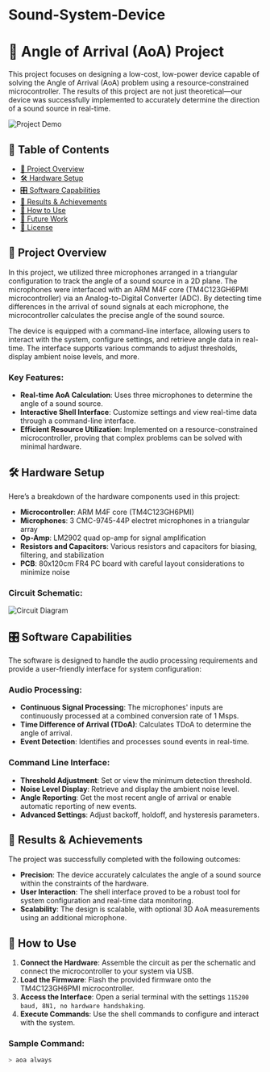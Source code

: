 # Sound-System-Device

# 🎯 Angle of Arrival (AoA) Project

This project focuses on designing a low-cost, low-power device capable of solving the Angle of Arrival (AoA) problem using a resource-constrained microcontroller. The results of this project are not just theoretical—our device was successfully implemented to accurately determine the direction of a sound source in real-time.

![Project Demo]([https://media.giphy.com/media/xUPGcJhEOMnXO5Xg8k/giphy.gif](https://media4.giphy.com/media/v1.Y2lkPTc5MGI3NjExMG1sYnRhbDdjMnZ6cnkzd3o1YmdnMXJyZzh0eXBkajRqZHFkeTVjcyZlcD12MV9pbnRlcm5hbF9naWZfYnlfaWQmY3Q9Zw/4NveYsodRtoPuUe6o2/giphy.webp))

## 📑 Table of Contents
- [🌟 Project Overview](#-project-overview)
- [🛠️ Hardware Setup](#️-hardware-setup)
- [🎛️ Software Capabilities](#-software-capabilities)
- [🚀 Results & Achievements](#-results--achievements)
- [🔧 How to Use](#-how-to-use)
- [🤖 Future Work](#-future-work)
- [📝 License](#-license)

## 🌟 Project Overview

In this project, we utilized three microphones arranged in a triangular configuration to track the angle of a sound source in a 2D plane. The microphones were interfaced with an ARM M4F core (TM4C123GH6PMI microcontroller) via an Analog-to-Digital Converter (ADC). By detecting time differences in the arrival of sound signals at each microphone, the microcontroller calculates the precise angle of the sound source.

The device is equipped with a command-line interface, allowing users to interact with the system, configure settings, and retrieve angle data in real-time. The interface supports various commands to adjust thresholds, display ambient noise levels, and more.

### Key Features:
- **Real-time AoA Calculation**: Uses three microphones to determine the angle of a sound source.
- **Interactive Shell Interface**: Customize settings and view real-time data through a command-line interface.
- **Efficient Resource Utilization**: Implemented on a resource-constrained microcontroller, proving that complex problems can be solved with minimal hardware.

## 🛠️ Hardware Setup

Here’s a breakdown of the hardware components used in this project:

- **Microcontroller**: ARM M4F core (TM4C123GH6PMI)
- **Microphones**: 3 CMC-9745-44P electret microphones in a triangular array
- **Op-Amp**: LM2902 quad op-amp for signal amplification
- **Resistors and Capacitors**: Various resistors and capacitors for biasing, filtering, and stabilization
- **PCB**: 80x120cm FR4 PC board with careful layout considerations to minimize noise

### Circuit Schematic:
![Circuit Diagram](https://user-images.githubusercontent.com/example.png)

## 🎛️ Software Capabilities

The software is designed to handle the audio processing requirements and provide a user-friendly interface for system configuration:

### Audio Processing:
- **Continuous Signal Processing**: The microphones' inputs are continuously processed at a combined conversion rate of 1 Msps.
- **Time Difference of Arrival (TDoA)**: Calculates TDoA to determine the angle of arrival.
- **Event Detection**: Identifies and processes sound events in real-time.

### Command Line Interface:
- **Threshold Adjustment**: Set or view the minimum detection threshold.
- **Noise Level Display**: Retrieve and display the ambient noise level.
- **Angle Reporting**: Get the most recent angle of arrival or enable automatic reporting of new events.
- **Advanced Settings**: Adjust backoff, holdoff, and hysteresis parameters.

## 🚀 Results & Achievements

The project was successfully completed with the following outcomes:

- **Precision**: The device accurately calculates the angle of a sound source within the constraints of the hardware.
- **User Interaction**: The shell interface proved to be a robust tool for system configuration and real-time data monitoring.
- **Scalability**: The design is scalable, with optional 3D AoA measurements using an additional microphone.


## 🔧 How to Use

1. **Connect the Hardware**: Assemble the circuit as per the schematic and connect the microcontroller to your system via USB.
2. **Load the Firmware**: Flash the provided firmware onto the TM4C123GH6PMI microcontroller.
3. **Access the Interface**: Open a serial terminal with the settings `115200 baud, 8N1, no hardware handshaking`.
4. **Execute Commands**: Use the shell commands to configure and interact with the system.

### Sample Command:
```bash
> aoa always
